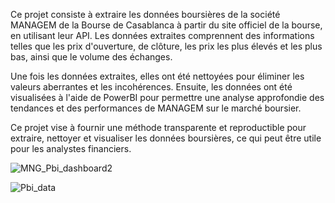 Ce projet consiste à extraire les données boursières de la société MANAGEM de la Bourse de Casablanca à partir du site officiel de la bourse, en utilisant leur API. Les données extraites comprennent des informations telles que les prix d'ouverture, de clôture, les prix les plus élevés et les plus bas, ainsi que le volume des échanges.

Une fois les données extraites, elles ont été nettoyées pour éliminer les valeurs aberrantes et les incohérences. Ensuite, les données ont été visualisées à l'aide de PowerBI pour permettre une analyse approfondie des tendances et des performances de MANAGEM sur le marché boursier.

Ce projet vise à fournir une méthode transparente et reproductible pour extraire, nettoyer et visualiser les données boursières, ce qui peut être utile pour les analystes financiers.

![MNG_Pbi_dashboard2](https://github.com/nassim111/Extracting-and-visualizing-stock-data-with-python-and-PowerBI/assets/101937627/9f06ee26-02a6-4c8a-ae78-2398bc54eca4)

![Pbi_data](https://github.com/nassim111/Extracting-and-visualizing-stock-data-with-python-and-PowerBI/assets/101937627/f0979529-4993-460d-980d-f1b8e0348bf7)

